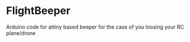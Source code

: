# FlightBeeper
Arduino code for attiny based beeper for the case of you loosing your RC plane/drone
